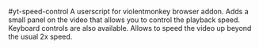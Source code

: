 #yt-speed-control
A userscript for violentmonkey browser addon. Adds a small panel on the video that
allows you to control the playback speed. Keyboard controls are also available.
Allows to speed the video up beyond the usual 2x speed.
